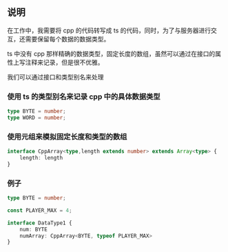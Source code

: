 ## 说明

在工作中，我需要将 cpp 的代码转写成 ts 的代码，同时，为了与服务器进行交互，还需要保留每个数据的数据类型。

ts 中没有 cpp 那样精确的数据类型，固定长度的数组，虽然可以通过在接口的属性上写注释来记录，但是很不优雅。

我们可以通过接口和类型别名来处理

### 使用 ts 的类型别名来记录 cpp 中的具体数据类型

``` ts
type BYTE = number;
type WORD = number;
```

### 使用元组来模拟固定长度和类型的数组

```ts
interface CppArray<type,length extends number> extends Array<type> {
    length: length
}
````

### 例子

```ts
type BYTE = number;

const PLAYER_MAX = 4;

interface DataType1 {
    num: BYTE
    numArray: CppArray<BYTE, typeof PLAYER_MAX>
}
```